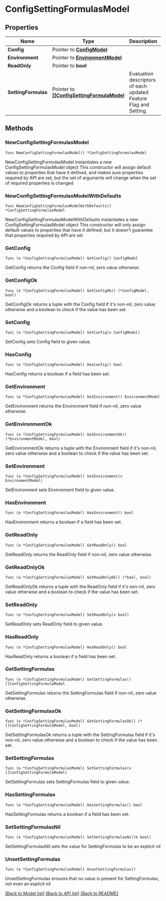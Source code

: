 # ConfigSettingFormulasModel

## Properties

Name | Type | Description | Notes
------------ | ------------- | ------------- | -------------
**Config** | Pointer to [**ConfigModel**](ConfigModel.md) |  | [optional] 
**Environment** | Pointer to [**EnvironmentModel**](EnvironmentModel.md) |  | [optional] 
**ReadOnly** | Pointer to **bool** |  | [optional] 
**SettingFormulas** | Pointer to [**[]ConfigSettingFormulaModel**](ConfigSettingFormulaModel.md) | Evaluation descriptors of each updated Feature Flag and Setting. | [optional] 

## Methods

### NewConfigSettingFormulasModel

`func NewConfigSettingFormulasModel() *ConfigSettingFormulasModel`

NewConfigSettingFormulasModel instantiates a new ConfigSettingFormulasModel object
This constructor will assign default values to properties that have it defined,
and makes sure properties required by API are set, but the set of arguments
will change when the set of required properties is changed

### NewConfigSettingFormulasModelWithDefaults

`func NewConfigSettingFormulasModelWithDefaults() *ConfigSettingFormulasModel`

NewConfigSettingFormulasModelWithDefaults instantiates a new ConfigSettingFormulasModel object
This constructor will only assign default values to properties that have it defined,
but it doesn't guarantee that properties required by API are set

### GetConfig

`func (o *ConfigSettingFormulasModel) GetConfig() ConfigModel`

GetConfig returns the Config field if non-nil, zero value otherwise.

### GetConfigOk

`func (o *ConfigSettingFormulasModel) GetConfigOk() (*ConfigModel, bool)`

GetConfigOk returns a tuple with the Config field if it's non-nil, zero value otherwise
and a boolean to check if the value has been set.

### SetConfig

`func (o *ConfigSettingFormulasModel) SetConfig(v ConfigModel)`

SetConfig sets Config field to given value.

### HasConfig

`func (o *ConfigSettingFormulasModel) HasConfig() bool`

HasConfig returns a boolean if a field has been set.

### GetEnvironment

`func (o *ConfigSettingFormulasModel) GetEnvironment() EnvironmentModel`

GetEnvironment returns the Environment field if non-nil, zero value otherwise.

### GetEnvironmentOk

`func (o *ConfigSettingFormulasModel) GetEnvironmentOk() (*EnvironmentModel, bool)`

GetEnvironmentOk returns a tuple with the Environment field if it's non-nil, zero value otherwise
and a boolean to check if the value has been set.

### SetEnvironment

`func (o *ConfigSettingFormulasModel) SetEnvironment(v EnvironmentModel)`

SetEnvironment sets Environment field to given value.

### HasEnvironment

`func (o *ConfigSettingFormulasModel) HasEnvironment() bool`

HasEnvironment returns a boolean if a field has been set.

### GetReadOnly

`func (o *ConfigSettingFormulasModel) GetReadOnly() bool`

GetReadOnly returns the ReadOnly field if non-nil, zero value otherwise.

### GetReadOnlyOk

`func (o *ConfigSettingFormulasModel) GetReadOnlyOk() (*bool, bool)`

GetReadOnlyOk returns a tuple with the ReadOnly field if it's non-nil, zero value otherwise
and a boolean to check if the value has been set.

### SetReadOnly

`func (o *ConfigSettingFormulasModel) SetReadOnly(v bool)`

SetReadOnly sets ReadOnly field to given value.

### HasReadOnly

`func (o *ConfigSettingFormulasModel) HasReadOnly() bool`

HasReadOnly returns a boolean if a field has been set.

### GetSettingFormulas

`func (o *ConfigSettingFormulasModel) GetSettingFormulas() []ConfigSettingFormulaModel`

GetSettingFormulas returns the SettingFormulas field if non-nil, zero value otherwise.

### GetSettingFormulasOk

`func (o *ConfigSettingFormulasModel) GetSettingFormulasOk() (*[]ConfigSettingFormulaModel, bool)`

GetSettingFormulasOk returns a tuple with the SettingFormulas field if it's non-nil, zero value otherwise
and a boolean to check if the value has been set.

### SetSettingFormulas

`func (o *ConfigSettingFormulasModel) SetSettingFormulas(v []ConfigSettingFormulaModel)`

SetSettingFormulas sets SettingFormulas field to given value.

### HasSettingFormulas

`func (o *ConfigSettingFormulasModel) HasSettingFormulas() bool`

HasSettingFormulas returns a boolean if a field has been set.

### SetSettingFormulasNil

`func (o *ConfigSettingFormulasModel) SetSettingFormulasNil(b bool)`

 SetSettingFormulasNil sets the value for SettingFormulas to be an explicit nil

### UnsetSettingFormulas
`func (o *ConfigSettingFormulasModel) UnsetSettingFormulas()`

UnsetSettingFormulas ensures that no value is present for SettingFormulas, not even an explicit nil

[[Back to Model list]](../README.md#documentation-for-models) [[Back to API list]](../README.md#documentation-for-api-endpoints) [[Back to README]](../README.md)


